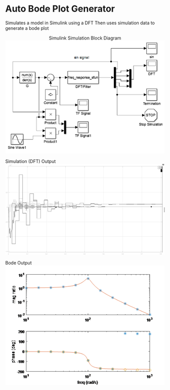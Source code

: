 # Auto Bode Plot Generator
Simulates a model in Simulink using a DFT
Then uses simulation data to generate a bode plot

<p align="center">
  Simulink Simulation Block Diagram
  <img src="https://github.com/black3037/Bode-Plot-Generator-from-the-Discrete-Fourier-Transform/blob/master/Resources/Simulation_Diagram.png" alt="simulation"/>
  
  Simulation (DFT) Output
  <img src="https://github.com/black3037/Bode-Plot-Generator-from-the-Discrete-Fourier-Transform/blob/master/Resources/Simulation_Output.png" alt="simout"/>
  
  Bode Output
  <img src="https://github.com/black3037/Bode-Plot-Generator-from-the-Discrete-Fourier-Transform/blob/master/Resources/Bode_Output.png" alt="bode"/>
</p>
